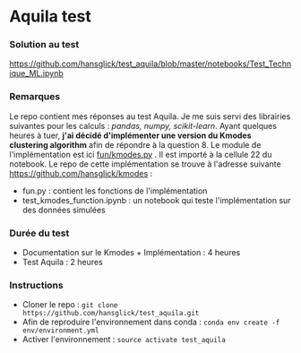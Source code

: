 # Aquila test

### Solution au test
https://github.com/hansglick/test_aquila/blob/master/notebooks/Test_Technique_ML.ipynb

### Remarques
Le repo contient mes réponses au test Aquila. Je me suis servi des librairies suivantes pour les calculs : _pandas, numpy, scikit-learn_. Ayant quelques heures à tuer, **j'ai décidé d'implémenter une version du Kmodes clustering algorithm** afin de répondre à la question 8. Le module de l'implémentation est ici [fun/kmodes.py](https://github.com/hansglick/test_aquila/blob/master/fun/kmodes.py) . Il est importé à la cellule 22 du notebook. Le repo de cette implémentation se trouve à l'adresse suivante https://github.com/hansglick/kmodes :
 * fun.py : contient les fonctions de l'implémentation
 * test_kmodes_function.ipynb : un notebook qui teste l'implémentation sur des données simulées

### Durée du test
* Documentation sur le Kmodes + Implémentation : 4 heures
* Test Aquila : 2 heures 


### Instructions
 * Cloner le repo : `git clone https://github.com/hansglick/test_aquila.git`
 * Afin de reproduire l'environnement dans conda : `conda env create -f env/environment.yml`
 * Activer l'environnement : `source activate test_aquila`

